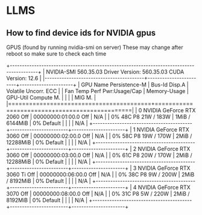 # LLMS

## How to find device ids for NVIDIA gpus

GPUS (found by running nvidia-smi on server)
These may change after reboot so make sure to check each time

+-----------------------------------------------------------------------------------------+
| NVIDIA-SMI 560.35.03              Driver Version: 560.35.03      CUDA Version: 12.6     |
|-----------------------------------------+------------------------+----------------------+
| GPU  Name                 Persistence-M | Bus-Id          Disp.A | Volatile Uncorr. ECC |
| Fan  Temp   Perf          Pwr:Usage/Cap |           Memory-Usage | GPU-Util  Compute M. |
|                                         |                        |               MIG M. |
|=========================================+========================+======================|
|   0  NVIDIA GeForce RTX 2060        Off |   00000000:01:00.0 Off |                  N/A |
|  0%   48C    P8             21W /  183W |       1MiB /   6144MiB |      0%      Default |
|                                         |                        |                  N/A |
+-----------------------------------------+------------------------+----------------------+
|   1  NVIDIA GeForce RTX 3060        Off |   00000000:02:00.0 Off |                  N/A |
|  0%   58C    P8             19W /  170W |       2MiB /  12288MiB |      0%      Default |
|                                         |                        |                  N/A |
+-----------------------------------------+------------------------+----------------------+
|   2  NVIDIA GeForce RTX 3060        Off |   00000000:03:00.0 Off |                  N/A |
|  0%   61C    P8             20W /  170W |       2MiB /  12288MiB |      0%      Default |
|                                         |                        |                  N/A |
+-----------------------------------------+------------------------+----------------------+
|   3  NVIDIA GeForce RTX 3060 Ti     Off |   00000000:06:00.0 Off |                  N/A |
|  0%   38C    P8              9W /  200W |       2MiB /   8192MiB |      0%      Default |
|                                         |                        |                  N/A |
+-----------------------------------------+------------------------+----------------------+
|   4  NVIDIA GeForce RTX 3070        Off |   00000000:08:00.0 Off |                  N/A |
|  0%   31C    P8              5W /  220W |       2MiB /   8192MiB |      0%      Default |
|                                         |                        |                  N/A |
+-----------------------------------------+------------------------+----------------------+
